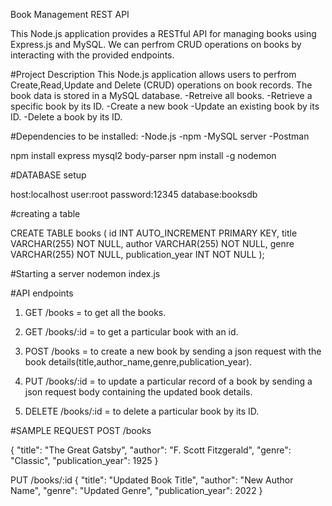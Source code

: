 Book Management REST API

This Node.js application provides a RESTful API for managing books using Express.js and MySQL. We can perfrom CRUD operations on books by interacting with the provided endpoints.

#Project Description
This Node.js application allows users to perfrom Create,Read,Update and Delete (CRUD) operations on book records. The book data is stored in a MySQL database.
-Retreive all books.
-Retrieve a specific book by its ID.
-Create a new book
-Update an existing book by its ID.
-Delete a book by its ID.

#Dependencies to be installed:
-Node.js
-npm
-MySQL server
-Postman

npm install express mysql2 body-parser
npm install -g nodemon

#DATABASE setup

host:localhost
user:root
password:12345
database:booksdb

#creating a table

CREATE TABLE books (
id INT AUTO_INCREMENT PRIMARY KEY,
title VARCHAR(255) NOT NULL,
author VARCHAR(255) NOT NULL,
genre VARCHAR(255) NOT NULL,
publication_year INT NOT NULL
);

#Starting a server
nodemon index.js

#API endpoints

1. GET /books
   = to get all the books.

2. GET /books/:id
   = to get a particular book with an id.

3. POST /books
   = to create a new book by sending a json request with the book details(title,author_name,genre,publication_year).

4. PUT /books/:id
   = to update a particular record of a book by sending a json request body containing the updated book details.

5. DELETE /books/:id
   = to delete a particular book by its ID.

#SAMPLE REQUEST
POST /books

{
"title": "The Great Gatsby",
"author": "F. Scott Fitzgerald",
"genre": "Classic",
"publication_year": 1925
}

PUT /books/:id
{
"title": "Updated Book Title",
"author": "New Author Name",
"genre": "Updated Genre",
"publication_year": 2022
}
